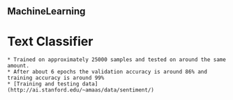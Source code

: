 ## MachineLearning

#  Text Classifier
    * Trained on approximately 25000 samples and tested on around the same amount.
    * After about 6 epochs the validation accuracy is around 86% and training accuracy is around 99%
    * [Training and testing data](http://ai.stanford.edu/~amaas/data/sentiment/)
